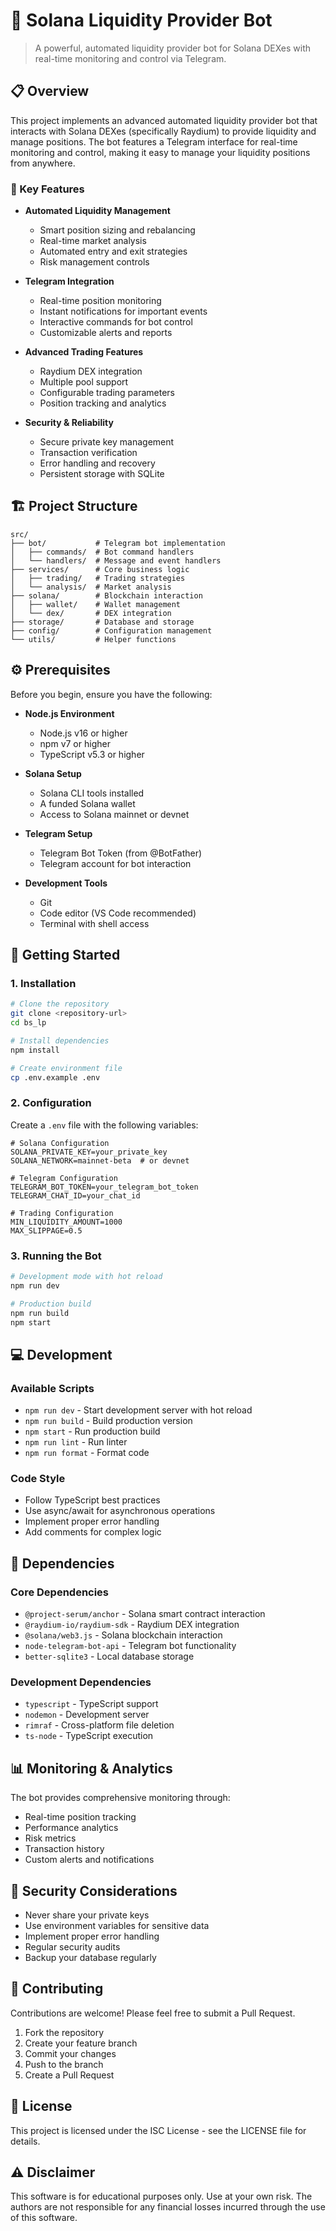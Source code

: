 # 🚀 Solana Liquidity Provider Bot

> A powerful, automated liquidity provider bot for Solana DEXes with real-time monitoring and control via Telegram.

## 📋 Overview

This project implements an advanced automated liquidity provider bot that interacts with Solana DEXes (specifically Raydium) to provide liquidity and manage positions. The bot features a Telegram interface for real-time monitoring and control, making it easy to manage your liquidity positions from anywhere.

### 🌟 Key Features

- **Automated Liquidity Management**
  - Smart position sizing and rebalancing
  - Real-time market analysis
  - Automated entry and exit strategies
  - Risk management controls

- **Telegram Integration**
  - Real-time position monitoring
  - Instant notifications for important events
  - Interactive commands for bot control
  - Customizable alerts and reports

- **Advanced Trading Features**
  - Raydium DEX integration
  - Multiple pool support
  - Configurable trading parameters
  - Position tracking and analytics

- **Security & Reliability**
  - Secure private key management
  - Transaction verification
  - Error handling and recovery
  - Persistent storage with SQLite

## 🏗️ Project Structure

```
src/
├── bot/           # Telegram bot implementation
│   ├── commands/  # Bot command handlers
│   └── handlers/  # Message and event handlers
├── services/      # Core business logic
│   ├── trading/   # Trading strategies
│   └── analysis/  # Market analysis
├── solana/        # Blockchain interaction
│   ├── wallet/    # Wallet management
│   └── dex/       # DEX integration
├── storage/       # Database and storage
├── config/        # Configuration management
└── utils/         # Helper functions
```

## ⚙️ Prerequisites

Before you begin, ensure you have the following:

- **Node.js Environment**
  - Node.js v16 or higher
  - npm v7 or higher
  - TypeScript v5.3 or higher

- **Solana Setup**
  - Solana CLI tools installed
  - A funded Solana wallet
  - Access to Solana mainnet or devnet

- **Telegram Setup**
  - Telegram Bot Token (from @BotFather)
  - Telegram account for bot interaction

- **Development Tools**
  - Git
  - Code editor (VS Code recommended)
  - Terminal with shell access

## 🚀 Getting Started

### 1. Installation

```bash
# Clone the repository
git clone <repository-url>
cd bs_lp

# Install dependencies
npm install

# Create environment file
cp .env.example .env
```

### 2. Configuration

Create a `.env` file with the following variables:

```env
# Solana Configuration
SOLANA_PRIVATE_KEY=your_private_key
SOLANA_NETWORK=mainnet-beta  # or devnet

# Telegram Configuration
TELEGRAM_BOT_TOKEN=your_telegram_bot_token
TELEGRAM_CHAT_ID=your_chat_id

# Trading Configuration
MIN_LIQUIDITY_AMOUNT=1000
MAX_SLIPPAGE=0.5
```

### 3. Running the Bot

```bash
# Development mode with hot reload
npm run dev

# Production build
npm run build
npm start
```

## 💻 Development

### Available Scripts

- `npm run dev` - Start development server with hot reload
- `npm run build` - Build production version
- `npm start` - Run production build
- `npm run lint` - Run linter
- `npm run format` - Format code

### Code Style

- Follow TypeScript best practices
- Use async/await for asynchronous operations
- Implement proper error handling
- Add comments for complex logic

## 🔧 Dependencies

### Core Dependencies
- `@project-serum/anchor` - Solana smart contract interaction
- `@raydium-io/raydium-sdk` - Raydium DEX integration
- `@solana/web3.js` - Solana blockchain interaction
- `node-telegram-bot-api` - Telegram bot functionality
- `better-sqlite3` - Local database storage

### Development Dependencies
- `typescript` - TypeScript support
- `nodemon` - Development server
- `rimraf` - Cross-platform file deletion
- `ts-node` - TypeScript execution

## 📊 Monitoring & Analytics

The bot provides comprehensive monitoring through:

- Real-time position tracking
- Performance analytics
- Risk metrics
- Transaction history
- Custom alerts and notifications

## 🔐 Security Considerations

- Never share your private keys
- Use environment variables for sensitive data
- Implement proper error handling
- Regular security audits
- Backup your database regularly

## 🤝 Contributing

Contributions are welcome! Please feel free to submit a Pull Request.

1. Fork the repository
2. Create your feature branch
3. Commit your changes
4. Push to the branch
5. Create a Pull Request

## 📝 License

This project is licensed under the ISC License - see the LICENSE file for details.

## ⚠️ Disclaimer

This software is for educational purposes only. Use at your own risk. The authors are not responsible for any financial losses incurred through the use of this software.
